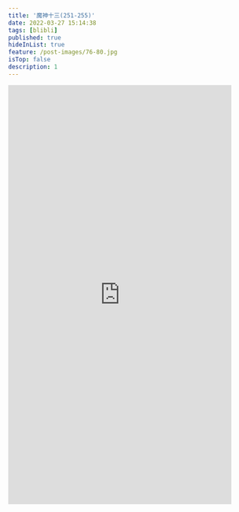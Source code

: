 ```yaml
---
title: '魔神十三(251-255)'
date: 2022-03-27 15:14:38
tags: [blibli]
published: true
hideInList: true
feature: /post-images/76-80.jpg
isTop: false
description: 1
---
```

<iframe  
 height=850 
 width=90% 
 src="https://www.ixigua.com/iframe/7188814165077656099?autoplay=0"  
 frameborder=0  
 allowfullscreen>
 </iframe>
<iframe  
 height=850 
 width=90% 
 src=""  
 frameborder=0  
 allowfullscreen>
 </iframe>
<iframe  
 height=850 
 width=90% 
 src=""  
 frameborder=0  
 allowfullscreen>
 </iframe>
<iframe  
 height=850 
 width=90% 
 src=""  
 frameborder=0  
 allowfullscreen>
 </iframe>
<iframe  
 height=850 
 width=90% 
 src=""  
 frameborder=0  
 allowfullscreen>
 </iframe>
